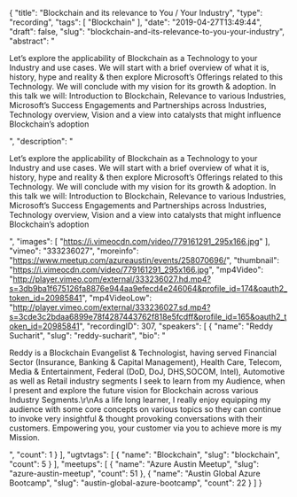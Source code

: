 {
  "title": "Blockchain and its relevance to You / Your Industry",
  "type": "recording",
  "tags": [
    "Blockchain"
  ],
  "date": "2019-04-27T13:49:44",
  "draft": false,
  "slug": "blockchain-and-its-relevance-to-you-your-industry",
  "abstract": "<p>Let’s explore the applicability of Blockchain as a Technology to your Industry and use cases. We will start with a brief overview of what it is, history, hype and reality & then explore Microsoft’s Offerings related to this Technology. We will conclude with my vision for its growth & adoption. In this talk we will: Introduction to Blockchain, Relevance to various Industries, Microsoft’s Success Engagements and Partnerships across Industries, Technology overview, Vision and a view into catalysts that might influence Blockchain’s adoption</p>",
  "description": "<p>Let’s explore the applicability of Blockchain as a Technology to your Industry and use cases. We will start with a brief overview of what it is, history, hype and reality & then explore Microsoft’s Offerings related to this Technology. We will conclude with my vision for its growth & adoption. In this talk we will: Introduction to Blockchain, Relevance to various Industries, Microsoft’s Success Engagements and Partnerships across Industries, Technology overview, Vision and a view into catalysts that might influence Blockchain’s adoption</p>",
  "images": [
    "https://i.vimeocdn.com/video/779161291_295x166.jpg"
  ],
  "vimeo": "333236027",
  "moreinfo": "https://www.meetup.com/azureaustin/events/258070696/",
  "thumbnail": "https://i.vimeocdn.com/video/779161291_295x166.jpg",
  "mp4Video": "http://player.vimeo.com/external/333236027.hd.mp4?s=3db9ba1f675126fa8876e944aa9efecd4e246064&profile_id=174&oauth2_token_id=20985841",
  "mp4VideoLow": "http://player.vimeo.com/external/333236027.sd.mp4?s=3cde3c2bdaa6899e78f4287443762f818e5fcdff&profile_id=165&oauth2_token_id=20985841",
  "recordingID": 307,
  "speakers": [
    {
      "name": "Reddy Sucharit",
      "slug": "reddy-sucharit",
      "bio": "<p>Reddy is a Blockchain Evangelist & Technologist, having served Financial Sector (Insurance, Banking & Capital Management), Health Care, Telecom, Media & Entertainment, Federal (DoD, DoJ, DHS,SOCOM, Intel), Automotive as well as Retail industry segments I seek to learn from my Audience, when I present and explore the future vision for Blockchain across various Industry Segments.\r\nAs a life long learner, I really enjoy equipping my audience with some core concepts on various topics so they can continue to invoke very insightful & thought provoking conversations with their customers. Empowering you, your customer via you to achieve more is my Mission.</p>",
      "count": 1
    }
  ],
  "ugtvtags": [
    {
      "name": "Blockchain",
      "slug": "blockchain",
      "count": 5
    }
  ],
  "meetups": [
    {
      "name": "Azure Austin Meetup",
      "slug": "azure-austin-meetup",
      "count": 51
    },
    {
      "name": "Austin Global Azure Bootcamp",
      "slug": "austin-global-azure-bootcamp",
      "count": 22
    }
  ]
}